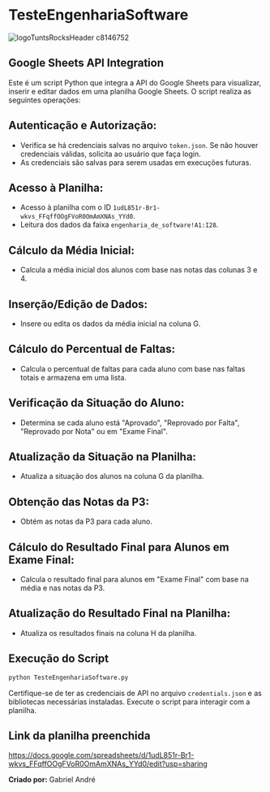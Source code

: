 # TesteEngenhariaSoftware
![logoTuntsRocksHeader c8146752](https://github.com/gabrielandre-math/TesteEngenhariaSoftwareTuntsRocks/assets/60861872/bdd7128b-0e62-4a71-a783-13c4c8f6e11e)

## Google Sheets API Integration

Este é um script Python que integra a API do Google Sheets para visualizar, inserir e editar dados em uma planilha Google Sheets. O script realiza as seguintes operações:

## Autenticação e Autorização:

- Verifica se há credenciais salvas no arquivo `token.json`. Se não houver credenciais válidas, solicita ao usuário que faça login.
- As credenciais são salvas para serem usadas em execuções futuras.

## Acesso à Planilha:

- Acesso à planilha com o ID `1udL851r-Br1-wkvs_FFqffOOgFVoR0OmAmXNAs_YYd0`.
- Leitura dos dados da faixa `engenharia_de_software!A1:I28`.

## Cálculo da Média Inicial:

- Calcula a média inicial dos alunos com base nas notas das colunas 3 e 4.

## Inserção/Edição de Dados:

- Insere ou edita os dados da média inicial na coluna G.

## Cálculo do Percentual de Faltas:

- Calcula o percentual de faltas para cada aluno com base nas faltas totais e armazena em uma lista.

## Verificação da Situação do Aluno:

- Determina se cada aluno está "Aprovado", "Reprovado por Falta", "Reprovado por Nota" ou em "Exame Final".

## Atualização da Situação na Planilha:

- Atualiza a situação dos alunos na coluna G da planilha.

## Obtenção das Notas da P3:

- Obtém as notas da P3 para cada aluno.

## Cálculo do Resultado Final para Alunos em Exame Final:

- Calcula o resultado final para alunos em "Exame Final" com base na média e nas notas da P3.

## Atualização do Resultado Final na Planilha:

- Atualiza os resultados finais na coluna H da planilha.

## Execução do Script
```bash
python TesteEngenhariaSoftware.py
```
Certifique-se de ter as credenciais de API no arquivo `credentials.json` e as bibliotecas necessárias instaladas. Execute o script para interagir com a planilha.

## Link da planilha preenchida
https://docs.google.com/spreadsheets/d/1udL851r-Br1-wkvs_FFqffOOgFVoR0OmAmXNAs_YYd0/edit?usp=sharing

**Criado por:** Gabriel André
